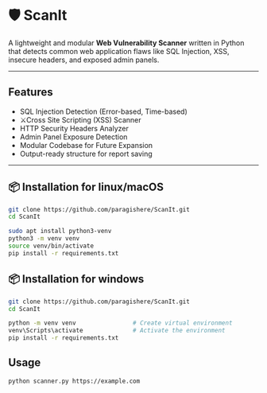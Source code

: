 # 🛡️ ScanIt

A lightweight and modular **Web Vulnerability Scanner** written in Python that detects common web application flaws like SQL Injection, XSS, insecure headers, and exposed admin panels.

---

##  Features

- SQL Injection Detection (Error-based, Time-based)
- ⚔Cross Site Scripting (XSS) Scanner
- HTTP Security Headers Analyzer
- Admin Panel Exposure Detection
- Modular Codebase for Future Expansion
- Output-ready structure for report saving


---

## 📦 Installation for linux/macOS

```bash
git clone https://github.com/paragishere/ScanIt.git
cd ScanIt

sudo apt install python3-venv
python3 -m venv venv
source venv/bin/activate
pip install -r requirements.txt


```
## 📦 Installation for windows

```bash
git clone https://github.com/paragishere/ScanIt.git
cd ScanIt

python -m venv venv                # Create virtual environment
venv\Scripts\activate              # Activate the environment
pip install -r requirements.txt

```
## Usage 
```bash
python scanner.py https://example.com


